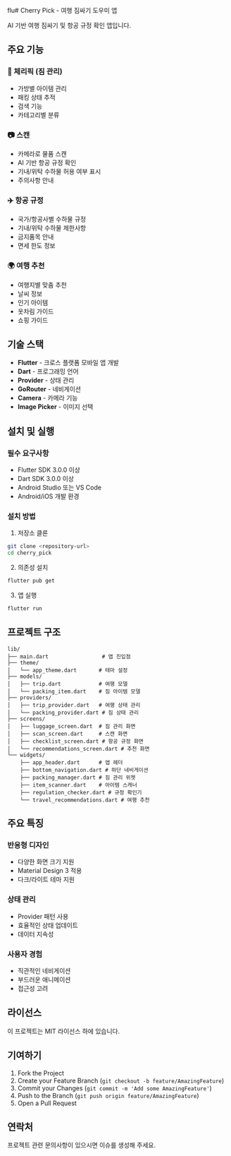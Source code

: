 flu# Cherry Pick - 여행 짐싸기 도우미 앱

AI 기반 여행 짐싸기 및 항공 규정 확인 앱입니다.

## 주요 기능

### 🍒 체리픽 (짐 관리)
- 가방별 아이템 관리
- 패킹 상태 추적
- 검색 기능
- 카테고리별 분류

### 📷 스캔
- 카메라로 물품 스캔
- AI 기반 항공 규정 확인
- 기내/위탁 수하물 허용 여부 표시
- 주의사항 안내

### ✈️ 항공 규정
- 국가/항공사별 수하물 규정
- 기내/위탁 수하물 제한사항
- 금지품목 안내
- 면세 한도 정보

### 🌍 여행 추천
- 여행지별 맞춤 추천
- 날씨 정보
- 인기 아이템
- 옷차림 가이드
- 쇼핑 가이드

## 기술 스택

- **Flutter** - 크로스 플랫폼 모바일 앱 개발
- **Dart** - 프로그래밍 언어
- **Provider** - 상태 관리
- **GoRouter** - 네비게이션
- **Camera** - 카메라 기능
- **Image Picker** - 이미지 선택

## 설치 및 실행

### 필수 요구사항
- Flutter SDK 3.0.0 이상
- Dart SDK 3.0.0 이상
- Android Studio 또는 VS Code
- Android/iOS 개발 환경

### 설치 방법

1. 저장소 클론
```bash
git clone <repository-url>
cd cherry_pick
```

2. 의존성 설치
```bash
flutter pub get
```

3. 앱 실행
```bash
flutter run
```

## 프로젝트 구조

```
lib/
├── main.dart                 # 앱 진입점
├── theme/
│   └── app_theme.dart       # 테마 설정
├── models/
│   ├── trip.dart            # 여행 모델
│   └── packing_item.dart    # 짐 아이템 모델
├── providers/
│   ├── trip_provider.dart   # 여행 상태 관리
│   └── packing_provider.dart # 짐 상태 관리
├── screens/
│   ├── luggage_screen.dart  # 짐 관리 화면
│   ├── scan_screen.dart     # 스캔 화면
│   ├── checklist_screen.dart # 항공 규정 화면
│   └── recommendations_screen.dart # 추천 화면
└── widgets/
    ├── app_header.dart      # 앱 헤더
    ├── bottom_navigation.dart # 하단 네비게이션
    ├── packing_manager.dart # 짐 관리 위젯
    ├── item_scanner.dart    # 아이템 스캐너
    ├── regulation_checker.dart # 규정 확인기
    └── travel_recommendations.dart # 여행 추천
```

## 주요 특징

### 반응형 디자인
- 다양한 화면 크기 지원
- Material Design 3 적용
- 다크/라이트 테마 지원

### 상태 관리
- Provider 패턴 사용
- 효율적인 상태 업데이트
- 데이터 지속성

### 사용자 경험
- 직관적인 네비게이션
- 부드러운 애니메이션
- 접근성 고려

## 라이선스

이 프로젝트는 MIT 라이선스 하에 있습니다.

## 기여하기

1. Fork the Project
2. Create your Feature Branch (`git checkout -b feature/AmazingFeature`)
3. Commit your Changes (`git commit -m 'Add some AmazingFeature'`)
4. Push to the Branch (`git push origin feature/AmazingFeature`)
5. Open a Pull Request

## 연락처

프로젝트 관련 문의사항이 있으시면 이슈를 생성해 주세요.
